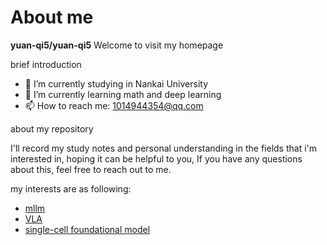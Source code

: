 # About me


**yuan-qi5/yuan-qi5**   Welcome to visit my homepage 

brief introduction 

- 🔭 I’m currently studying in Nankai University 
- 🌱 I’m currently learning math and deep learning
- 📫 How to reach me: 1014944354@qq.com

about my repository 

  I'll record my study notes and personal understanding in the fields that i'm interested in, 
  hoping it can be helpful to you, If you have any questions about this, feel free to reach out to me.

my interests are as following:

 - [mllm][1]
 - [VLA][3]
 - [single-cell foundational model][2]

[1]:https://github.com/yuan-qi5/mllm
[2]:https://github.com/yuan-qi5/scFM
[3]:https://github.com/yuan-qi5/VLA 
